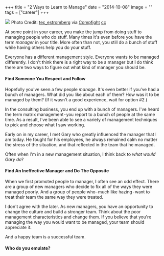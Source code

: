 +++
title = "2 Ways to Learn to Manage"
date = "2014-10-08"
image = ""
tags = ["career"]
+++

![](https://cdn-images-1.medium.com/max/800/0*kFjCys5Z0wK7p6XF.jpg)
Photo Credit: [tec\_estromberg](https://www.flickr.com/photos/92334668@N07/11122773785/) via [Compfight](http://compfight.com) [cc](https://creativecommons.org/licenses/by/2.0/)

At some point in your career, you make the jump from doing stuff to managing people who do stuff. Many times it's even before you have the term _manager_ in your title. More often than not, you still do a bunch of stuff while having others help you do your stuff.

Everyone has a different management style. Everyone wants to be managed differently. I don't think there is a right way to be a manager but I do think there are two ways to figure out what kind of manager you should be.

#### Find Someone You Respect and Follow
Hopefully you've seen a few people _manage_. It's even better if you've had a bunch of managers. What did you like about each of them? How was it to be managed by them? (If it wasn't a good experience, wait for option #2.)

In the consulting business, you end up with a bunch of managers. I've heard the term matrix management - you report to a bunch of people at the same time. As a result, I've been able to see a variety of management techniques to pick and choose what I saw working.

Early on in my career, I met Gary who greatly influenced the manager that I am today. He fought for his employees, he always remained calm no matter the stress of the situation, and that reflected in the team that he managed.

Often when I'm in a new management situation, I think back to _what would Gary do_?

#### Find An Ineffective Manager and Do The Opposite
When we first promoted people to manager, I often see an odd effect. There are a group of new managers who decide to fix all of the ways they were managed poorly. And a group of people who - much like hazing - want to treat their team the same way they were treated.

I don't agree with the later. As new managers, you have an opportunity to change the culture and build a stronger team. Think about the poor management characteristics and change them. If you believe that you're managing the way you would want to be managed, your team should appreciate it.

And a happy team is a successful team.

#### Who do you emulate?